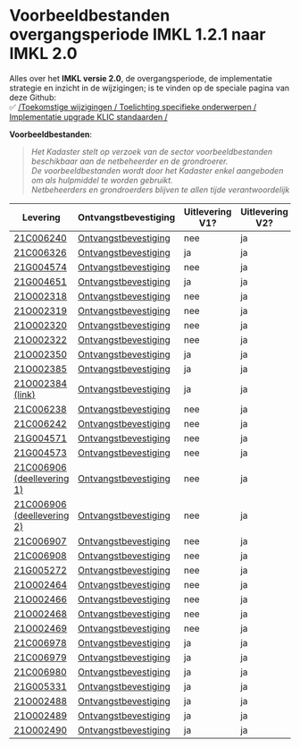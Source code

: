 # Voorbeeldbestanden overgangsperiode IMKL 1.2.1 naar IMKL 2.0
 
Alles over het **IMKL versie 2.0**, de overgangsperiode, de implementatie strategie en inzicht in de wijzigingen; is te vinden op de speciale pagina van deze Github:  \
:white_check_mark: [/Toekomstige wijzigingen / Toelichting specifieke onderwerpen / Implementatie upgrade KLIC standaarden /](../../Toekomstige%20wijzigingen/Toelichting%20specifieke%20onderwerpen/Implementatie%20upgrade%20KLIC%20standaarden/) 

**Voorbeeldbestanden**: 

 > _Het Kadaster stelt op verzoek van de sector voorbeeldbestanden beschikbaar aan de netbeheerder en de grondroerer._   \
 _De voorbeeldbestanden wordt door het Kadaster enkel aangeboden om als hulpmiddel te worden gebruikt._  \
  _Netbeheerders en grondroerders blijven te allen tijde verantwoordelijk_

| 	Levering			| 	Ontvangstbevestiging			| 	Uitlevering V1?	| 	Uitlevering V2?	| 
| 	---			| 	---			| 	---	| 	---	| 
| [	21C006240	](	Levering_21C006240_3.zip	) | [	Ontvangstbevestiging	](	KLIC-ontvangstbevestiging_%209807117421_10%2021C006240%20Ref_%20Voorbeeldbestand%20KAT.msg	) | 	nee	 | 	ja	 | 
| [	21C006326	](	Levering_21C006326_3.zip	) | [	Ontvangstbevestiging	](	KLIC-ontvangstbevestiging_%209807119612_10%2021C006326%20Ref_%20Voorbeeldbestand%20KAT.msg	) | 	ja	 | 	ja	 | 
| [	21G004574	](	Levering_21G004574_1.zip	) | [	Ontvangstbevestiging	](	KLIC-ontvangstbevestiging_%209807117414_10%2021G004574%20Ref_%20Voorbeeldbestand%20KAT.msg	) | 	nee	 | 	ja	 | 
| [	21G004651	](	Levering_21G004651_1.zip	) | [	Ontvangstbevestiging	](	KLIC-ontvangstbevestiging_%209807119610_10%2021G004651%20Ref_%20Voorbeeldbestand%20KAT.msg	) | 	ja	 | 	ja	 | 
| [	21O002318	](	Levering_21O002318_1.zip	) | [	Ontvangstbevestiging	](	KLIC-ontvangstbevestiging_%209807117405_10%2021O002318%20Ref_%20Voorbeeldbestand%20KAT.msg	) | 	nee	 | 	ja	 | 
| [	21O002319	](	Levering_21O002319_1.zip	) | [	Ontvangstbevestiging	](	KLIC-ontvangstbevestiging_%209807117406_10%2021O002319%20Ref_%20Voorbeeldbestand%20KAT.msg	) | 	nee	 | 	ja	 | 
| [	21O002320	](	Levering_21O002320_1.zip	) | [	Ontvangstbevestiging	](	KLIC-ontvangstbevestiging_%209807117407_10%2021O002320%20Ref_%20Voorbeeldbestand%20KAT.msg	) | 	nee	 | 	ja	 | 
| [	21O002322	](	Levering_21O002322_1.zip	) | [	Ontvangstbevestiging	](	KLIC-ontvangstbevestiging_%209807117409_10%2021O002322%20Ref_%20Voorbeeldbestand%20KAT.msg	) | 	nee	 | 	ja	 | 
| [	21O002350	](	Levering_21O002350_1.zip	) | [	Ontvangstbevestiging	](	KLIC-ontvangstbevestiging_%209807119607_10%2021O002350%20Ref_%20Voorbeeldbestand%20KAT.msg	) | 	ja	 | 	ja	 | 
| [	21O002385	](	Levering_21O002385_2.zip	) | [	Ontvangstbevestiging	](	KLIC-ontvangstbevestiging_%209807123306_10%2021O002385%20Ref_%20Voorbeeldbestand%20KAT.msg	) | 	ja	 | 	ja	 | 
| [	21O002384 (link)	](https://service10.kadaster.nl/gds2/download/public/aaa13960-9479-4a0b-8e88-9c88cb3100ae) | [	Ontvangstbevestiging	](	KLIC-ontvangstbevestiging_%209807123305_10%2021O002384%20Ref_%20Voorbeeldbestand%20KAT.msg	) | 	ja	 | 	ja	 | 
| [	21C006238	](	Levering_21C006238_3.zip	) | [	Ontvangstbevestiging	](	KLIC-ontvangstbevestiging_%209807117419_10%2021C006238%20Ref_%20Voorbeeldbestand%20KAT.msg	) | 	nee	 | 	ja	 | 
| [	21C006242	](	Levering_21C006242_1.zip	) | [	Ontvangstbevestiging	](	KLIC-ontvangstbevestiging_%209807117423_10%2021C006242%20Ref_%20Voorbeeldbestand%20KAT.msg	) | 	nee	 | 	ja	 | 
| [	21G004571	](	Levering_21G004571_2.zip	) | [	Ontvangstbevestiging	](	KLIC-ontvangstbevestiging_%209807117411_10%2021G004571%20Ref_%20Voorbeeldbestand%20KAT.msg	) | 	nee	 | 	ja	 | 
| [	21G004573	](	Levering_21G004573_1.zip	) | [	Ontvangstbevestiging	](	KLIC-ontvangstbevestiging_%209807117413_10%2021G004573%20Ref_%20Voorbeeldbestand%20KAT.msg	) | 	nee	 | 	ja	 | 
| [	21C006906 (deellevering 1)	](	Levering_21C006906_1.zip	) | [	Ontvangstbevestiging	](	KLIC-ontvangstbevestiging_%209807124657_10%2021C006906%20Ref_%20Voorbeeldbestand%20KAT.msg	) | 	nee	 | 	ja	 | 
| [	21C006906 (deellevering 2)	](	Levering_21C006906_2.zip	) | [	Ontvangstbevestiging	](	KLIC-ontvangstbevestiging_%209807124657_10%2021C006906%20Ref_%20Voorbeeldbestand%20KAT.msg	) | 	nee	 | 	ja	 | 
| [	21C006907	](	Levering_21C006907_1.zip	) | [	Ontvangstbevestiging	](	KLIC-ontvangstbevestiging_%209807124658_10%2021C006907%20Ref_%20Voorbeeldbestand%20KAT.msg	) | 	nee	 | 	ja	 | 
| [	21C006908	](	Levering_21C006908_1.zip	) | [	Ontvangstbevestiging	](	KLIC-ontvangstbevestiging_%209807124660_10%2021C006908%20Ref_%20Voorbeeldbestand%20KAT.msg	) | 	nee	 | 	ja	 | 
| [	21G005272	](	Levering_21G005272_1.zip	) | [	Ontvangstbevestiging	](	KLIC-ontvangstbevestiging_%209807124656_10%2021G005272%20Ref_%20Voorbeeldbestand%20KAT.msg	) | 	nee	 | 	ja	 | 
| [	21O002464	](	Levering_21O002464_1.zip	) | [	Ontvangstbevestiging	](	KLIC-ontvangstbevestiging_%209807124651_10%2021O002464%20Ref_%20Voorbeeldbestand%20KAT.msg	) | 	nee	 | 	ja	 | 
| [	21O002466	](	Levering_21O002466_1.zip	) | [	Ontvangstbevestiging	](	KLIC-ontvangstbevestiging_%209807124653_10%2021O002466%20Ref_%20Voorbeeldbestand%20KAT.msg	) | 	nee	 | 	ja	 | 
| [	21O002468	](	Levering_21O002468_1.zip	) | [	Ontvangstbevestiging	](	KLIC-ontvangstbevestiging_%209807124655_10%2021O002468%20Ref_%20Voorbeeldbestand%20KAT.msg	) | 	nee	 | 	ja	 | 
| [	21O002469	](	Levering_21O002469_1.zip	) | [	Ontvangstbevestiging	](	KLIC-ontvangstbevestiging_%209807124659_10%2021O002469%20Ref_%20Voorbeeldbestand%20KAT.msg	) | 	nee	 | 	ja	 | 
| [	21C006978	](	Levering_21C006978_1.zip	) | [	Ontvangstbevestiging	](	KLIC-ontvangstbevestiging_%209807124979_10%2021C006978%20Ref_%20Voorbeeldbestand%20KAT.msg	) | 	ja	 | 	ja	 | 
| [	21C006979	](	Levering_21C006979_1.zip	) | [	Ontvangstbevestiging	](	KLIC-ontvangstbevestiging_%209807124980_10%2021C006979%20Ref_%20Voorbeeldbestand%20KAT.msg	) | 	ja	 | 	ja	 | 
| [	21C006980	](	Levering_21C006980_1.zip	) | [	Ontvangstbevestiging	](	KLIC-ontvangstbevestiging_%209807124981_10%2021C006980%20Ref_%20Voorbeeldbestand%20KAT.msg	) | 	ja	 | 	ja	 | 
| [	21G005331	](	Levering_21G005331_1.zip	) | [	Ontvangstbevestiging	](	KLIC-ontvangstbevestiging_%209807124978_10%2021G005331%20Ref_%20Voorbeeldbestand%20KAT.msg	) | 	ja	 | 	ja	 | 
| [	21O002488	](	Levering_21O002488_1.zip	) | [	Ontvangstbevestiging	](	KLIC-ontvangstbevestiging_%209807124975_10%2021O002488%20Ref_%20Voorbeeldbestand%20KAT.msg	) | 	ja	 | 	ja	 | 
| [	21O002489	](	Levering_21O002489_1.zip	) | [	Ontvangstbevestiging	](	KLIC-ontvangstbevestiging_%209807124976_10%2021O002489%20Ref_%20Voorbeeldbestand%20KAT.msg	) | 	ja	 | 	ja	 | 
| [	21O002490	](	Levering_21O002490_1.zip	) | [	Ontvangstbevestiging	](	KLIC-ontvangstbevestiging_%209807124977_10%2021O002490%20Ref_%20Voorbeeldbestand%20KAT.msg	) | 	ja	 | 	ja	 | 



